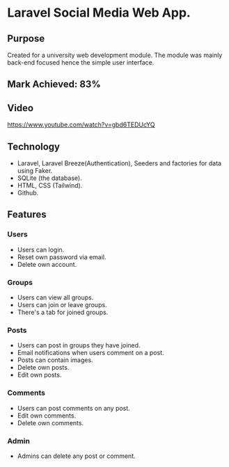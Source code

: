 # Laravel Social Media Web App.
## Purpose
Created for a university web development module. The module was mainly back-end focused hence the simple user interface.
## Mark Achieved: 83%
## Video
https://www.youtube.com/watch?v=gbd6TEDUcYQ
## Technology
- Laravel, Laravel Breeze(Authentication), Seeders and factories for data using Faker.
- SQLite (the database).
- HTML, CSS (Tailwind).
- Github.
## Features
### Users
- Users can login.
- Reset own password via email.
- Delete own account.
### Groups
- Users can view all groups.
- Users can join or leave groups.
- There's a tab for joined groups.
### Posts
- Users can post in groups they have joined.
- Email notifications when users comment on a post.
- Posts can contain images.
- Delete own posts.
- Edit own posts.
### Comments
- Users can post comments on any post.
- Edit own comments.
- Delete own comments.
### Admin
- Admins can delete any post or comment.
